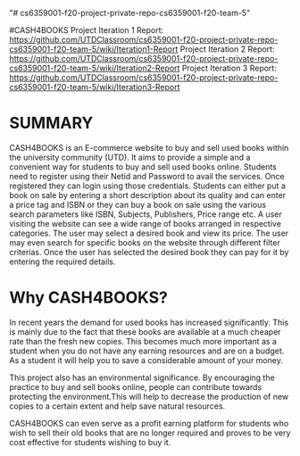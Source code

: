 "# cs6359001-f20-project-private-repo-cs6359001-f20-team-5" 

#CASH4BOOKS
Project Iteration 1 Report: https://github.com/UTDClassroom/cs6359001-f20-project-private-repo-cs6359001-f20-team-5/wiki/Iteration1-Report
Project Iteration 2 Report: https://github.com/UTDClassroom/cs6359001-f20-project-private-repo-cs6359001-f20-team-5/wiki/Iteration2-Report
Project Iteration 3 Report: https://github.com/UTDClassroom/cs6359001-f20-project-private-repo-cs6359001-f20-team-5/wiki/Iteration3-Report

# SUMMARY
CASH4BOOKS is an E-commerce website to buy and sell used books within the university community (UTD). It aims to provide a simple and a convenient way for students to buy and sell used books online. Students need to register using their Netid and Password to avail the services. Once registered they can login using those credentials. Students can either put a book on sale by entering a short description about its quality and can enter a price tag and ISBN or they can buy a book on sale using the various search parameters like ISBN, Subjects, Publishers, Price range etc. A user visiting the website can see a wide range of books arranged in respective categories. The user may select a desired book and view its price. The user may even search for specific books on the website through different filter criterias. Once the user has selected the desired book they can pay for it by entering the required details.

# Why CASH4BOOKS?
In recent years the demand for used books has increased significantly. This is mainly due to the fact that these books are available at a much cheaper rate than the fresh new copies. This becomes much more important as a student when you do not have any earning resources and are on a budget. As a student it will help you to save a considerable amount of your money.

This project also has an environmental significance. By encouraging the practice to buy and sell books online, people can contribute towards protecting the environment.This will help to decrease the production of new copies to a certain extent and help save natural resources.

CASH4BOOKS can even serve as a profit earning platform for students who wish to sell their old books that are no longer required and proves to be very cost effective for students wishing to buy it. 

